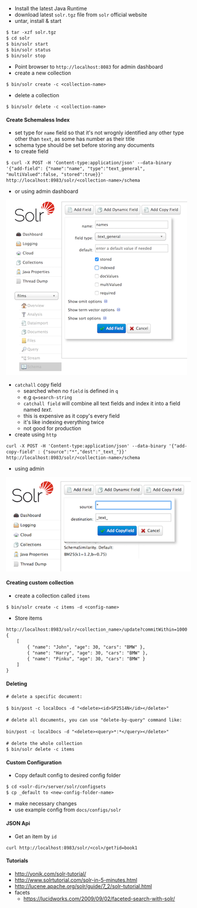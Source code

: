 - Install the latest Java Runtime
- download latest `solr.tgz` file from `solr` official website
- untar, install & start
```
$ tar -xzf solr.tgz
$ cd solr
$ bin/solr start
$ bin/solr status
$ bin/solr stop
```

- Point browser to `http://localhost:8083` for admin dashboard
- create a new collection
```
$ bin/solr create -c <collection-name>
```
- delete a collection
```
$ bin/solr delete -c <collection-name>
```

#### Create Schemaless Index
- set type for `name` field so that it's not wrognly identified any other type other than `text`, as some has number as their title
- schema type should be set before storing any documents
- to create field
```
$ curl -X POST -H 'Content-type:application/json' --data-binary '{"add-field": {"name":"name", "type":"text_general", "multiValued":false, "stored":true}}' http://localhost:8983/solr/<collection-name>/schema
```
- or using admin dashboard

![](imgs/20180402-210032.png)

- `catchall` copy field
	- searched when no `field` is defined in `q`
	- e.g `q=search-string`
	- `catchall field` will combine all text fields and index it into a field named _text_.
	- this is expensive as it copy's every field
	- it's like indexing everything twice
	- not good for production
- create using `http`
```
curl -X POST -H 'Content-type:application/json' --data-binary '{"add-copy-field" : {"source":"*","dest":"_text_"}}' http://localhost:8983/solr/<collection-name>/schema
```
- using admin

![](imgs/20180402-210718.png)

#### Creating custom collection
- create a collection called `items`
```
$ bin/solr create -c items -d <config-name>
```

- Store items
```
http://localhost:8983/solr/<collection_name>/update?commitWithin=1000
{
	[ 
		{ "name": "John", "age": 30, "cars": "BMW" }, 
		{ "name": "Harry", "age": 30, "cars": "BMW" }, 
		{ "name": "Pinku", "age": 30, "cars": "BMW" } 
	]
}
```

#### Deleting
```
# delete a specific document:

$ bin/post -c localDocs -d "<delete><id>SP2514N</id></delete>"

# delete all documents, you can use "delete-by-query" command like:

bin/post -c localDocs -d "<delete><query>*:*</query></delete>"

# delete the whole collection
$ bin/solr delete -c items
```

#### Custom Configuration
- Copy default config to desired config folder
```
$ cd <solr-dir>/server/solr/configsets
$ cp _default to <new-config-folder-name>
```
- make necessary changes
- use example config from `docs/configs/solr` 

#### JSON Api
- Get an item by `id`
```
curl http://localhost:8983/solr/<col>/get?id=book1
```

#### Tutorials
- http://yonik.com/solr-tutorial/
- http://www.solrtutorial.com/solr-in-5-minutes.html
- http://lucene.apache.org/solr/guide/7_2/solr-tutorial.html
- facets
	- https://lucidworks.com/2009/09/02/faceted-search-with-solr/

